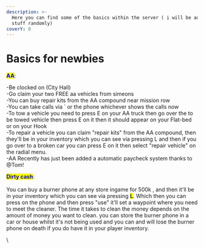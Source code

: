 ```yaml
---
description: >-
  Here you can find some of the basics within the server ( i will be adding
  stuff randomly)
coverY: 0
---
```


# Basics for newbies

<mark style="color:blue;">**AA**</mark>:

\-Be clocked on (City Hall) \
\-Go claim your two FREE aa vehicles from simeons \
\-You can buy repair kits from the AA compound near mission row \
\-You can take calls via \` or the phone whichever shows the calls now \
\-To tow a vehicle you need to press E on your AA truck then go over the to be towed vehicle then press E on it then it should appear on your Flat-bed or on your Hook \
\-To repair a vehicle you can claim "repair kits" from the AA compound, then they'll be in your inventory which you can see via pressing L and then if you go over to a broken car you can press E on it then select "repair vehicle" on the radial menu. \
\-AA Recently has just been added a automatic paycheck system thanks to @Tom!&#x20;

<mark style="color:blue;">**Dirty cash**</mark>:\
\
You can buy a burner phone at any store ingame for 500k , and then it'll be in your inventory which you can see via pressing <mark style="color:blue;">**L**</mark>. Which then you can press on the phone and then press "use" it'll set a waypoint where you need to meet the cleaner. The time it takes to clean the money depends on the amount of money you want to clean.  you can store the burner phone in a car or house whilst it's not being used and you can and will lose the burner phone on death if you do have it in your player inventory.



\
